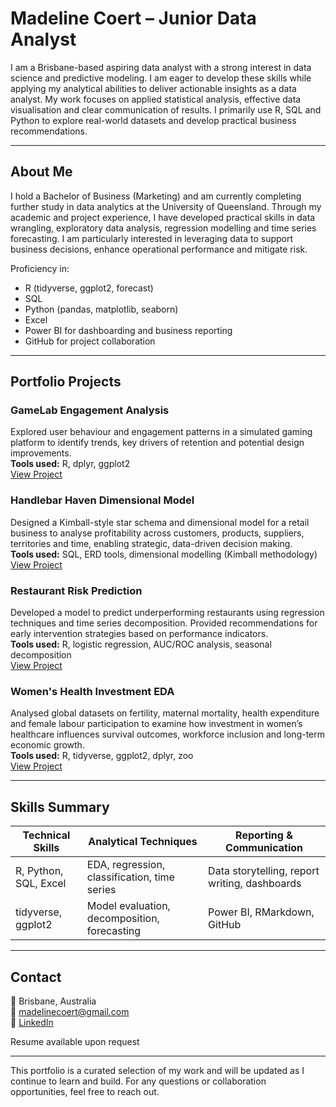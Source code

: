 # Madeline Coert – Junior Data Analyst

I am a Brisbane-based aspiring data analyst with a strong interest in data science and predictive modeling. I am eager to develop these skills while applying my analytical abilities to deliver actionable insights as a data analyst. My work focuses on applied statistical analysis, effective data visualisation and clear communication of results. I primarily use R, SQL and Python to explore real-world datasets and develop practical business recommendations.

---

## About Me

I hold a Bachelor of Business (Marketing) and am currently completing further study in data analytics at the University of Queensland. Through my academic and project experience, I have developed practical skills in data wrangling, exploratory data analysis, regression modelling and time series forecasting. I am particularly interested in leveraging data to support business decisions, enhance operational performance and mitigate risk.

Proficiency in:
- R (tidyverse, ggplot2, forecast)
- SQL
- Python (pandas, matplotlib, seaborn)
- Excel
- Power BI for dashboarding and business reporting
- GitHub for project collaboration

---

## Portfolio Projects

### GameLab Engagement Analysis  
Explored user behaviour and engagement patterns in a simulated gaming platform to identify trends, key drivers of retention and potential design improvements.  
**Tools used:** R, dplyr, ggplot2  
[View Project](https://github.com/MadelineCoert/GameLab-EDA)

### Handlebar Haven Dimensional Model
Designed a Kimball-style star schema and dimensional model for a retail business to analyse profitability across customers, products, suppliers, territories and time, enabling strategic, data-driven decision making.  
**Tools used:** SQL, ERD tools, dimensional modelling (Kimball methodology)  
[View Project](https://github.com/MadelineCoert/Handlebar-Haven-Dimensional-Model)

### Restaurant Risk Prediction  
Developed a model to predict underperforming restaurants using regression techniques and time series decomposition. Provided recommendations for early intervention strategies based on performance indicators.  
**Tools used:** R, logistic regression, AUC/ROC analysis, seasonal decomposition  
[View Project](https://github.com/MadelineCoert/Restaurant-Risk-Analysis)

### Women's Health Investment EDA  
Analysed global datasets on fertility, maternal mortality, health expenditure and female labour participation to examine how investment in women’s healthcare influences survival outcomes, workforce inclusion and long-term economic growth.  
**Tools used:** R, tidyverse, ggplot2, dplyr, zoo  
[View Project](https://github.com/MadelineCoert/Economic-Case-for-Women-s-Health-Investment)

---

## Skills Summary

| Technical Skills       | Analytical Techniques        | Reporting & Communication |
|------------------------|------------------------------|----------------------------|
| R, Python, SQL, Excel  | EDA, regression, classification, time series | Data storytelling, report writing, dashboards |
| tidyverse, ggplot2     | Model evaluation, decomposition, forecasting | Power BI, RMarkdown, GitHub |

---

## Contact

📍 Brisbane, Australia  
📧 madelinecoert@gmail.com  
🔗 [LinkedIn](https://www.linkedin.com/in/madeline-coert-546667309)  

Resume available upon request

---

This portfolio is a curated selection of my work and will be updated as I continue to learn and build. For any questions or collaboration opportunities, feel free to reach out.
